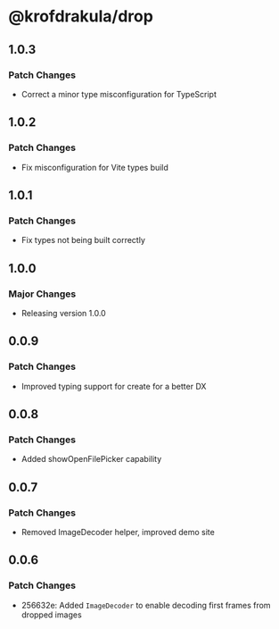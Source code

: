 # @krofdrakula/drop

## 1.0.3

### Patch Changes

- Correct a minor type misconfiguration for TypeScript

## 1.0.2

### Patch Changes

- Fix misconfiguration for Vite types build

## 1.0.1

### Patch Changes

- Fix types not being built correctly

## 1.0.0

### Major Changes

- Releasing version 1.0.0

## 0.0.9

### Patch Changes

- Improved typing support for create for a better DX

## 0.0.8

### Patch Changes

- Added showOpenFilePicker capability

## 0.0.7

### Patch Changes

- Removed ImageDecoder helper, improved demo site

## 0.0.6

### Patch Changes

- 256632e: Added `ImageDecoder` to enable decoding first frames from dropped images
